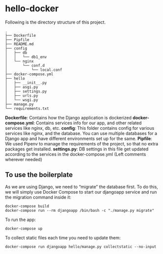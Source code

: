 # hello-docker

Following is the directory structure of this project.
```
.
├── Dockerfile
├── Pipfile
├── README.md
├── config
│   ├── db
│   │   └── db1_env
│   └── nginx
│       └── conf.d
│           └── local.conf
├── docker-compose.yml
├── hello
│   ├── __init__.py
│   ├── asgi.py
│   ├── settings.py
│   ├── urls.py
│   └── wsgi.py
├── manage.py
└── requirements.txt
```

**Dockerfile**: Contains how the Django application is dockerized
**docker-compose.yml**: Contains services info for our app, and other related services like nginx, db, etc. 
**config**: This folder contains config for various services like nginx, and the database. You can use multiple databases for a Django app and have different environments set up for the same.
**Pipfile**: We used Pipenv to manage the requirements of the project, so that no extra packages get installed.
**settings.py**: DB settings in this file get updated according to the services in the docker-compose.yml (Left comments wherever needed)


## To use the boilerplate

As we are using Django, we need to “migrate” the database first. To do this, we will simply use Docker Compose to start our djangoapp service and run the migration command inside it:
```
docker-compose build 
docker-compose run --rm djangoapp /bin/bash -c "./manage.py migrate"
```

To run the app:
```
docker-compose up
```

To collect static files each time you need to update them:
```
docker-compose run djangoapp hello/manage.py collectstatic --no-input
```
